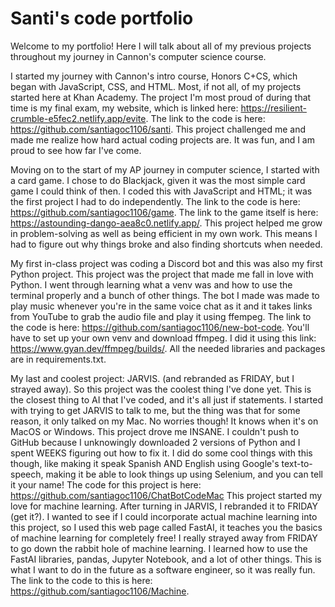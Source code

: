 # Santi's code portfolio

Welcome to my portfolio! Here I will talk about all of my previous projects throughout my journey in Cannon's computer science course.

I started my journey with Cannon's intro course, Honors C+CS, which began with JavaScript, CSS, and HTML. Most, if not all, of my projects started here at Khan Academy. The project I'm most proud of during that time is my final exam, my website, which is linked here: https://resilient-crumble-e5fec2.netlify.app/evite. The link to the code is here: https://github.com/santiagoc1106/santi. This project challenged me and made me realize how hard actual coding projects are. It was fun, and I am proud to see how far I've come.

Moving on to the start of my AP journey in computer science, I started with a card game. I chose to do Blackjack, given it was the most simple card game I could think of then. I coded this with JavaScript and HTML; it was the first project I had to do independently. The link to the code is here: https://github.com/santiagoc1106/game. The link to the game itself is here: https://astounding-dango-aea8c0.netlify.app/. This project helped me grow in problem-solving as well as being efficient in my own work. This means I had to figure out why things broke and also finding shortcuts when needed. 

My first in-class project was coding a Discord bot and this was also my first Python project. This project was the project that made me fall in love with Python. I went through learning what a venv was and how to use the terminal properly and a bunch of other things. The bot I made was made to play music whenever you're in the same voice chat as it and it takes links from YouTube to grab the audio file and play it using ffempeg. The link to the code is here: https://github.com/santiagoc1106/new-bot-code. You'll have to set up your own venv and download ffmpeg. I did it using this link: https://www.gyan.dev/ffmpeg/builds/. All the needed libraries and packages are in requirements.txt.

My last and coolest project: JARVIS. (and rebranded as FRIDAY, but I strayed away). So this project was the coolest thing I've done yet. This is the closest thing to AI that I've coded, and it's all just if statements. I started with trying to get JARVIS to talk to me, but the thing was that for some reason, it only talked on my Mac. No worries though! It knows when it's on MacOS or Windows. This project drove me INSANE. I couldn't push to GitHub because I unknowingly downloaded 2 versions of Python and I spent WEEKS figuring out how to fix it. I did do some cool things with this though, like making it speak Spanish AND English using Google's text-to-speech, making it be able to look things up using Selenium, and you can tell it your name! The code for this project is here: https://github.com/santiagoc1106/ChatBotCodeMac This project started my love for machine learning. 
    After turning in JARVIS, I rebranded it to FRIDAY (get it?). I wanted to see if I could incorporate actual machine learning into this project, so I used this web page called FastAI, it teaches you the basics of machine learning for completely free! I really strayed away from FRIDAY to go down the rabbit hole of machine learning. I learned how to use the FastAI libraries, pandas, Jupyter Notebook, and a lot of other things. This is what I want to do in the future as a software engineer, so it was really fun. The link to the code to this is here: https://github.com/santiagoc1106/Machine. 

    
